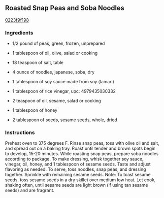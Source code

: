 ## Roasted Snap Peas and Soba Noodles

[0223f9f198](http://tastykitchen.com/recipes/special-dietary-needs/vegetarian/roasted-snap-peas-and-soba-noodles/)

### Ingredients

 - 1/2 pound of peas, green, frozen, unprepared

 - 1 tablespoon of oil, olive, salad or cooking

 - 18 teaspoon of salt, table

 - 4 ounce of noodles, japanese, soba, dry

 - 1 tablespoon of soy sauce made from soy (tamari)

 - 1 tablespoon of rice vinegar, upc: 4979435030332

 - 2 teaspoon of oil, sesame, salad or cooking

 - 1 tablespoon of honey

 - 2 tablespoon of seeds, sesame seeds, whole, dried

### Instructions

Preheat oven to 375 degrees F. Rinse snap peas, toss with olive oil and salt, and spread out on a baking tray. Roast until tender and brown spots begin to develop, 15-20 minutes. While roasting snap peas, prepare soba noodles according to package. To make dressing, whisk together soy sauce, vinegar, oil, honey, and 1 tablespoon of sesame seeds. Taste and adjust flavoring as needed. To serve, toss noodles, snap peas, and dressing together. Sprinkle with remaining sesame seeds. Note: To toast sesame seeds, toss sesame seeds in a dry skillet over medium low heat. Let cook, shaking often, until sesame seeds are light brown (if using tan sesame seeds) and are fragrant.
